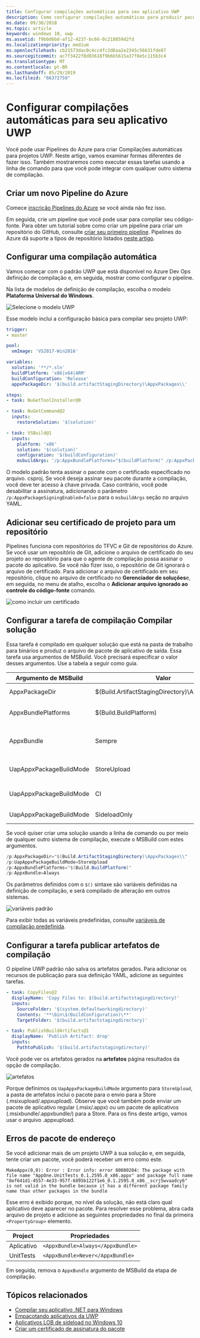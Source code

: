 ```yaml
---
title: Configurar compilações automáticas para seu aplicativo UWP
description: Como configurar compilações automáticas para produzir pacotes de sideload e/ou armazenamento da Loja.
ms.date: 09/30/2018
ms.topic: article
keywords: windows 10, uwp
ms.assetid: f9b0d6bd-af12-4237-bc66-0c218859d2fd
ms.localizationpriority: medium
ms.openlocfilehash: cb21573dac0c4cc4fc2d6aa2e2345c56631fde87
ms.sourcegitcommit: ac7f3422f8d83618f9b6b5615a37f8e5c115b3c4
ms.translationtype: MT
ms.contentlocale: pt-BR
ms.lasthandoff: 05/29/2019
ms.locfileid: "66372759"
---
```

# <a name="set-up-automated-builds-for-your-uwp-app"></a>Configurar compilações automáticas para seu aplicativo UWP

Você pode usar Pipelines do Azure para criar Compilações automáticas para projetos UWP. Neste artigo, vamos examinar formas diferentes de fazer isso. Também mostraremos como executar essas tarefas usando a linha de comando para que você pode integrar com qualquer outro sistema de compilação.

## <a name="create-a-new-azure-pipeline"></a>Criar um novo Pipeline do Azure

Comece [inscrição Pipelines do Azure](https://docs.microsoft.com/azure/devops/pipelines/get-started/pipelines-sign-up) se você ainda não fez isso.

Em seguida, crie um pipeline que você pode usar para compilar seu código-fonte. Para obter um tutorial sobre como criar um pipeline para criar um repositório do GitHub, consulte [criar seu primeiro pipeline](https://docs.microsoft.com/azure/devops/pipelines/get-started-yaml). Pipelines do Azure dá suporte a tipos de repositório listados [neste artigo](https://docs.microsoft.com/azure/devops/pipelines/repos).

## <a name="set-up-an-automated-build"></a>Configurar uma compilação automática

Vamos começar com o padrão UWP que está disponível no Azure Dev Ops definição de compilação e, em seguida, mostrar como configurar o pipeline.

Na lista de modelos de definição de compilação, escolha o modelo **Plataforma Universal do Windows**.

![Selecione o modelo UWP](images/select-yaml-template.png)

Esse modelo inclui a configuração básica para compilar seu projeto UWP:

```yml
trigger:
- master

pool:
  vmImage: 'VS2017-Win2016'

variables:
  solution: '**/*.sln'
  buildPlatform: 'x86|x64|ARM'
  buildConfiguration: 'Release'
  appxPackageDir: '$(build.artifactStagingDirectory)\AppxPackages\\'

steps:
- task: NuGetToolInstaller@0

- task: NuGetCommand@2
  inputs:
    restoreSolution: '$(solution)'

- task: VSBuild@1
  inputs:
    platform: 'x86'
    solution: '$(solution)'
    configuration: '$(buildConfiguration)'
    msbuildArgs: '/p:AppxBundlePlatforms="$(buildPlatform)" /p:AppxPackageDir="$(appxPackageDir)" /p:AppxBundle=Always /p:UapAppxPackageBuildMode=StoreUpload'

```

O modelo padrão tenta assinar o pacote com o certificado especificado no arquivo. csproj. Se você deseja assinar seu pacote durante a compilação, você deve ter acesso à chave privada. Caso contrário, você pode desabilitar a assinatura, adicionando o parâmetro `/p:AppxPackageSigningEnabled=false` para o `msbuildArgs` seção no arquivo YAML.

## <a name="add-your-project-certificate-to-a-repository"></a>Adicionar seu certificado de projeto para um repositório

Pipelines funciona com repositórios do TFVC e Git de repositórios do Azure. Se você usar um repositório de Git, adicione o arquivo de certificado do seu projeto ao repositório para que o agente de compilação possa assinar o pacote do aplicativo. Se você não fizer isso, o repositório de Git ignorará o arquivo de certificado. Para adicionar o arquivo de certificado em seu repositório, clique no arquivo de certificado no **Gerenciador de soluções**e, em seguida, no menu de atalho, escolha o **Adicionar arquivo ignorado ao controle do código-fonte** comando.

![como incluir um certificado](images/building-screen1.png)

## <a name="configure-the-build-solution-build-task"></a>Configurar a tarefa de compilação Compilar solução

Essa tarefa é compilado em qualquer solução que está na pasta de trabalho para binários e produz o arquivo de pacote de aplicativo de saída.
Essa tarefa usa argumentos de MSBuild. Você precisará especificar o valor desses argumentos. Use a tabela a seguir como guia.

|**Argumento de MSBuild**|**Valor**|**Descrição**|
|--------------------|---------|---------------|
| AppxPackageDir | $(Build.ArtifactStagingDirectory)\AppxPackages | Define a pasta para armazenar os artefatos gerados. |
| AppxBundlePlatforms | $(Build.BuildPlatform) | Permite que você defina as plataformas para incluir no pacote. |
| AppxBundle | Sempre | Cria um.msixbundle/.appxbundle com os arquivos de.msix/.appx para a plataforma especificada. |
| UapAppxPackageBuildMode | StoreUpload | Gera o arquivo.msixupload/.appxupload e o **Test** pasta para o sideload. |
| UapAppxPackageBuildMode | CI | Gera o arquivo.msixupload/.appxupload apenas. |
| UapAppxPackageBuildMode | SideloadOnly | Gera o **Test** pasta para o sideload apenas |

Se você quiser criar uma solução usando a linha de comando ou por meio de qualquer outro sistema de compilação, execute o MSBuild com estes argumentos.

```powershell
/p:AppxPackageDir="$(Build.ArtifactStagingDirectory)\AppxPackages\\"
/p:UapAppxPackageBuildMode=StoreUpload
/p:AppxBundlePlatforms="$(Build.BuildPlatform)"
/p:AppxBundle=Always
```

Os parâmetros definidos com o `$()` sintaxe são variáveis definidas na definição de compilação, e será compilado de alteração em outros sistemas.

![variáveis padrão](images/building-screen5.png)

Para exibir todas as variáveis predefinidas, consulte [variáveis de compilação predefinida](https://docs.microsoft.com/azure/devops/pipelines/build/variables).

## <a name="configure-the-publish-build-artifacts-task"></a>Configurar a tarefa publicar artefatos de compilação

O pipeline UWP padrão não salva os artefatos gerados. Para adicionar os recursos de publicação para sua definição YAML, adicione as seguintes tarefas.

```yml
- task: CopyFiles@2
  displayName: 'Copy Files to: $(build.artifactstagingdirectory)'
  inputs:
    SourceFolder: '$(system.defaultworkingdirectory)'
    Contents: '**\bin\$(BuildConfiguration)\**'
    TargetFolder: '$(build.artifactstagingdirectory)'

- task: PublishBuildArtifacts@1
  displayName: 'Publish Artifact: drop'
  inputs:
    PathtoPublish: '$(build.artifactstagingdirectory)'
```

Você pode ver os artefatos gerados na **artefatos** página resultados da opção de compilação.

![artefatos](images/building-screen6.png)

Porque definimos os `UapAppxPackageBuildMode` argumento para `StoreUpload`, a pasta de artefatos inclui o pacote para o envio para a Store (.msixupload/.appxupload). Observe que você também pode enviar um pacote de aplicativo regular (.msix/.appx) ou um pacote de aplicativos (.msixbundle/.appxbundle/) para a Store. Para os fins deste artigo, vamos usar o arquivo .appxupload.

## <a name="address-bundle-errors"></a>Erros de pacote de endereço

Se você adicionar mais de um projeto UWP à sua solução e, em seguida, tente criar um pacote, você poderá receber um erro como este.

  `MakeAppx(0,0): Error : Error info: error 80080204: The package with file name "AppOne.UnitTests_0.1.2595.0_x86.appx" and package full name "8ef641d1-4557-4e33-957f-6895b122f1e6_0.1.2595.0_x86__scrj5wvaadcy6" is not valid in the bundle because it has a different package family name than other packages in the bundle`

Esse erro é exibido porque, no nível da solução, não está claro qual aplicativo deve aparecer no pacote. Para resolver esse problema, abra cada arquivo de projeto e adicione as seguintes propriedades no final da primeira `<PropertyGroup>` elemento.

|**Project**|**Propriedades**|
|-------|----------|
|Aplicativo|`<AppxBundle>Always</AppxBundle>`|
|UnitTests|`<AppxBundle>Never</AppxBundle>`|

Em seguida, remova o `AppxBundle` argumento de MSBuild da etapa de compilação.

## <a name="related-topics"></a>Tópicos relacionados

- [Compilar seu aplicativo .NET para Windows](https://www.visualstudio.com/docs/build/get-started/dot-net)
- [Empacotando aplicativos da UWP](https://docs.microsoft.com/windows/uwp/packaging/packaging-uwp-apps)
- [Aplicativos LOB de sideload no Windows 10](https://technet.microsoft.com/itpro/windows/deploy/sideload-apps-in-windows-10)
- [Criar um certificado de assinatura do pacote](https://docs.microsoft.com/windows/uwp/packaging/create-certificate-package-signing)
